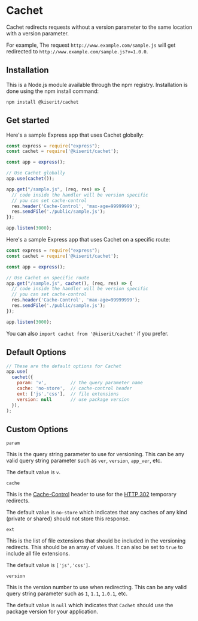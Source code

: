 
# Cachet

Cachet redirects requests without a version parameter to the same location with a version parameter. 

For example, The request `http://www.example.com/sample.js` will get redirected to `http://www.example.com/sample.js?v=1.0.0`.

## Installation
This is a Node.js module available through the npm registry. Installation is done using the npm install command:

```
npm install @kiserit/cachet
```

## Get started

Here's a sample Express app that uses Cachet globally:

```javascript
const express = require("express");
const cachet = require('@kiserit/cachet');

const app = express();

// Use Cachet globally
app.use(cachet());

app.get("/sample.js", (req, res) => {
  // code inside the handler will be version specific
  // you can set cache-control
  res.header('Cache-Control', 'max-age=99999999');
  res.sendFile('./public/sample.js');
});

app.listen(3000);
```

Here's a sample Express app that uses Cachet on a specific route:

```javascript
const express = require("express");
const cachet = require('@kiserit/cachet');

const app = express();

// Use Cachet on specific route
app.get("/sample.js", cachet(), (req, res) => {
  // code inside the handler will be version specific
  // you can set cache-control
  res.header('Cache-Control', 'max-age=99999999');
  res.sendFile('./public/sample.js');
});

app.listen(3000);
```

You can also `import cachet from '@kiserit/cachet'` if you prefer.


## Default Options

```js
// These are the default options for Cachet
app.use(
  cachet({
    param: 'v',         // the query parameter name
    cache: 'no-store',  // cache-control header
    ext: ['js','css'],  // file extensions
    version: null       // use package version
  }),
);
```

## Custom Options

`param`

This is the query string parameter to use for versioning. This can be any valid query string parameter such as `ver`, `version`, `app_ver`, etc.

The default value is `v`.   
  

`cache`

This is the [Cache-Control](https://developer.mozilla.org/en-US/docs/Web/HTTP/Headers/Cache-Control#no-store) header to use for the [HTTP 302](https://developer.mozilla.org/en-US/docs/Web/HTTP/Status/302) temporary redirects. 

The default value is `no-store` which indicates that any caches of any kind (private or shared) should not store this response.

`ext`

This is the list of file extensions that should be included in the versioning redirects. This should be an array of values. It can also be set to `true` to include all file extensions.

The default value is `['js','css']`. 

`version`

This is the version number to use when redirecting. This can be any valid query string parameter such as `1`, `1.1`, `1.0.1`, etc. 

The default value is `null` which indicates that `Cachet` should use the package version for your application.


